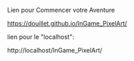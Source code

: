 Lien pour Commencer votre Aventure

https://douillet.github.io/InGame_PixelArt/

lien pour le "localhost":

http://localhost/InGame_PixelArt/
